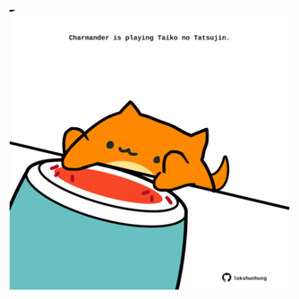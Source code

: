 <!-- built at 25/01/2025, 18:00:44 UTC -->
<p align="center">
  <img width="500" height="500" src="./ReadmeImage.svg">
</p>
